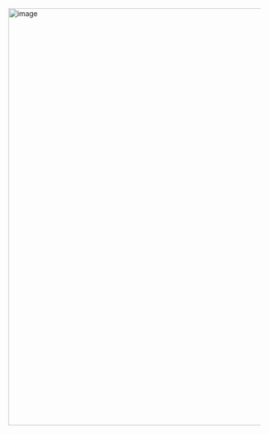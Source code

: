 <img width="1879" height="832" alt="image" src="https://github.com/user-attachments/assets/2d4b4100-3169-4858-b21d-f721c1bcc07b" />
